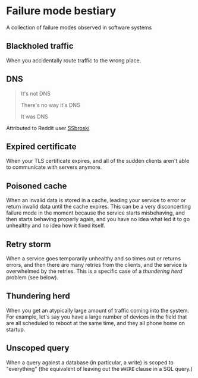  # Failure mode bestiary

A collection of failure modes observed in software systems

## Blackholed traffic

When you accidentally route traffic to the wrong place.

## DNS

> It's not DNS
>
> There's no way it's DNS
>
> It was DNS

Attributed to Reddit user [SSbroski](https://www.reddit.com/r/homelab/comments/5i6kza/comment/db5rzub/?utm_source=share&utm_medium=web2x&context=🤽‍♂️3)

## Expired certificate

When your TLS certificate expires️, and all of the sudden clients aren't able to communicate with servers anymore.

## Poisoned cache

When an invalid data is stored in a cache, leading your service to error or return invalid data until the cache expires.
This can be a very disconcerting failure mode in the moment because the service starts misbehaving, and then starts behaving properly again, and you have no idea what led it to go unhealthy and no idea how it fixed itself.

## Retry storm

When a service goes temporarily unhealthy and so times out or returns errors, and then there are many retries from the clients, and the service is overwhelmed by the retries. 
This is a specific case of a *thundering herd* problem (see below).

## Thundering herd

When you get an atypically large amount of traffic coming into the system. For example, let's say you have a large number of devices in the field that are all scheduled to reboot at the same time, and they all phone home on startup.


## Unscoped query

When a query against a database (in particular, a write) is scoped to "everything" (the equivalent of leaving out the `WHERE` clause in a SQL query.)

